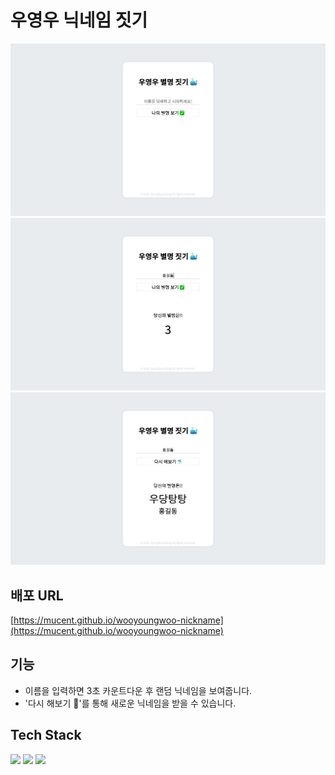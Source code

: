 # 우영우 닉네임 짓기

![첫화면](src/img/first.png)
![두번째](src/img/second.png)
![세번쨰](src/img/third.png)

## 배포 URL

[https://mucent.github.io/wooyoungwoo-nickname](https://mucent.github.io/wooyoungwoo-nickname)

## 기능

- 이름을 입력하면 3초 카운트다운 후 랜덤 닉네임을 보여줍니다.
- '다시 해보기 🐬'를 통해 새로운 닉네임을 받을 수 있습니다.

## Tech Stack

<div>
<img src="https://img.shields.io/badge/html5-E34F26?style=for-the-badge&logo=html5&logoColor=white">
<img src="https://img.shields.io/badge/css-1572B6?style=for-the-badge&logo=css3&logoColor=white">
<img src="https://img.shields.io/badge/javascript-F7DF1E?style=for-the-badge&logo=javascript&logoColor=black">
</div>